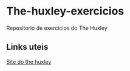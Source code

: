 # The-huxley-exercicios
Repositorio de exercicios do The Huxley

## Links uteis 
[Site do the huxley](https://www.thehuxley.com/)
